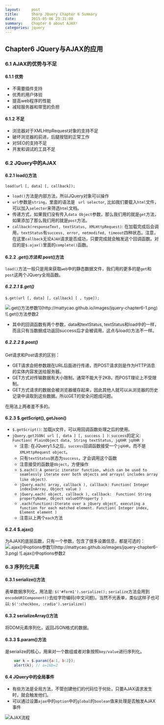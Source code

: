 ```yaml
---
layout:     post
title:      Sharp JQuery Chapter 6 Summary
date:       2015-05-06 23:31:00
summary:    Chapter 6 about AJAX!
categories: jquery
---
```


## Chapter6 JQuery与AJAX的应用
### 6.1 AJAX的优势与不足
#### 6.1.1 优势
* 不需要插件支持
* 优秀的用户体验
* 提高web程序的性能
* 减轻服务器和带宽的负担

#### 6.1.2 不足
* 浏览器对于XMLHttpRequest对象的支持不足
* 破坏浏览器的前进，后腿按钮的正常工作
* 对SEO的支持不足
* 开发和调试的工具不足

### 6.2 JQuery中的AJAX
#### 6.2.1 load()方法

`load(url [, data] [, callback]);`

* `load()`方法是内部方法，所以JQuery对象可以操作
* `url`参数是`string`，里面的语法是 ` url selector`, 比如我们要载入`html`文件，可以加入`selector`来筛选`html`文档。
* 传递方式，如果我们没有传入`data Object`参数，那么我们用的就是`get`方法，如果添加了那么我们用的就是`post`方法。
* `callback(responseText, textStatus, XMLHttpRequest)`: 在加载完成后会调用，`textStatus`有`success, error, notmodifed, timeout`四种状态。注意，在这里`callback`无论`AJAX`请求是否成功，只要完成就会触发这个回调函数。对应的是`$.ajax()`里面的`complete()`函数。

#### 6.2.2 $.get()方法和$.post()方法
`load()`方法一般只是用来获取`web`中的静态数据文件，我们用的更多的是`get`和`post`这两个JQuery全局函数。

##### 6.2.2.1 $.get()
`$.get(url [, data] [, callback] [ , type]);`

![$.get()方法参数1](http://mattycao.github.io/images/jquery-chapter6-1.png)
![$.get()方法参数2](http://mattycao.github.io/images/jquery-chapter6-2.png)

* 其中的回调函数有两个参数，data和textStatus, textStatus和load中的一样，而且只有当数据成功返回success后才会被调用，这点与load()方法不一样。

##### 6.2.2.2 $.post()
Get请求和Post请求的区别：
* GET请求会把参数跟在URL后面进行传递，而POST请求则是作为HTTP消息的实体内容发送给服务器。
* GET方式对传输数据有大小限制，通常不能大于2KB，而POST理论上不受限制。
* GET方式请求的数据会被浏览器缓存起来，因此其他人就可以从浏览器的历史记录中读取到这些数据。所以GET的安全问题成问题。

在用法上两者差不多的。

#### 6.2.3 $.getScript(), getJson()
* `$.getScript()`: 加载js文件，可以用回调函数处理之后的使用。
* `jQuery.getJSON( url [, data ] [, success ] )`: `success`的定义: `Function( PlainObject data, String textStatus, jqXHR jqXHR ) `
    * 注意: 在JQuery1.5之后，`success`回调函数接受一个`jqXHR`，而不是`XMLHttpRequest object`。
    * 只有`textStatus`状态为`success`，才会调用这个函数
    * 注意接受的函数是`Object`，方便操作
    * `$.each()`: `A generic iterator function, which can be used to seamlessly iterate over both objects and arrays( includes array like object)`.
    * `jQuery.each( array, callback ), callback: Function( Integer indexInArray, Object value )`
    * `jQuery.each( object, callback ), callback:  Function( String propertyName, Object valueOfProperty )`
    * `.each(function):Iterate over a jQuery object, executing a function for each matched element. Function( Integer index, Element element )`
    * 注意以上两个`each`方法

#### 6.2.4 $.ajax()
为AJAX的底层函数，只有一个参数，包含了很多设置信息，都是可选的：
![$.ajax()中options参数1](http://mattycao.github.io/images/jquery-chapter6-3.png)
![$.ajax()中options参数2](http://mattycao.github.io/images/jquery-chapter6-4.png)

### 6.3 序列化元素
#### 6.3.1 serialize()方法
表单数据序列化，用法是:
`$('#form1').serialize();`
`serialize`方法会用到`encodeURIComponent()`去给字符编码(中文问题)。当然不光表单，类似这样子也可以: `$(':checkbox, :radio').serialize()`

#### 6.3.2 serializeArray()方法
将DOM元素序列化，返回JSON格式的数据。

#### 6.3.3 $.param()方法
是serialize的核心，用来对一个数组或者对象按照`key/value`进行序列化。

```javascript
    var k = $.param({a:1, b:2});
    alert(k); // a=1&b=2
```

#### 6.4 JQuery中的全局事件
* 有些方法是全局方法，不管创建他们的代码位于何处，只要AJAX请求发生时，就会触发他们。
* 可以通过设置`ajax`中的`option`中的`global`的`boolean`值来处理是否触发AJAX事件

![AJAX流程](http://mattycao.github.io/images/jquery-chapter6-5.png)